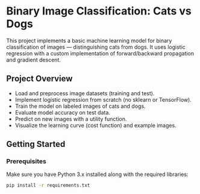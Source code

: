 # Binary Image Classification: Cats vs Dogs

This project implements a basic machine learning model for binary classification of images — distinguishing cats from dogs. It uses logistic regression with a custom implementation of forward/backward propagation and gradient descent.

## Project Overview

- Load and preprocess image datasets (training and test).
- Implement logistic regression from scratch (no sklearn or TensorFlow).
- Train the model on labeled images of cats and dogs.
- Evaluate model accuracy on test data.
- Predict on new images with a utility function.
- Visualize the learning curve (cost function) and example images.

## Getting Started

### Prerequisites

Make sure you have Python 3.x installed along with the required libraries:

```bash
pip install -r requirements.txt